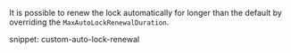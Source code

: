 It is possible to renew the lock automatically for longer than the default by overriding the `MaxAutoLockRenewalDuration`.

snippet: custom-auto-lock-renewal